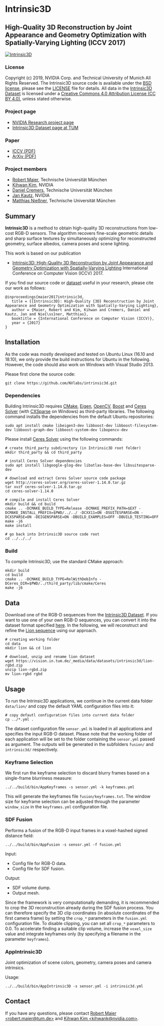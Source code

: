 # Intrinsic3D
## High-Quality 3D Reconstruction by Joint Appearance and Geometry Optimization with Spatially-Varying Lighting (ICCV 2017)

[![Intrinsic3D](https://vision.in.tum.de/_media/data/datasets/intrinsic3d/maier2017intrinsic3d_teaser.jpg?w=700&tok=b8e6f7)](https://vision.in.tum.de/_media/spezial/bib/maier2017intrinsic3d.pdf)

### License ###
Copyright (c) 2019, NVIDIA Corp. and Technical University of Munich All Rights Reserved.
The Intrinsic3D source code is available under the [BSD license](http://opensource.org/licenses/BSD-3-Clause), please see the [LICENSE](LICENSE) file for details.
All data in the [Intrinsic3D Dataset](https://vision.in.tum.de/data/datasets/intrinsic3d) is licensed under a [Creative Commons 4.0 Attribution License (CC BY 4.0)](https://creativecommons.org/licenses/by/4.0/), unless stated otherwise.

### Project page ###
 * [NVIDIA Research project page](https://research.nvidia.com/publication/2017-10_Intrinsic3D%3A-High-Quality-3D)
 * [Intrinsic3D Dataset page at TUM](https://vision.in.tum.de/data/datasets/intrinsic3d)

### Paper ###
 * [ICCV (PDF)](https://vision.in.tum.de/_media/spezial/bib/maier2017intrinsic3d.pdf)
 * [ArXiv (PDF)](https://arxiv.org/pdf/1708.01670.pdf)
 
### Project members ###
* [Robert Maier](https://vision.in.tum.de/members/maierr), Technische Universität München
* [Kihwan Kim](https://research.nvidia.com/person/kihwan-kim), NVIDIA
* [Daniel Cremers](https://vision.in.tum.de/members/cremers), Technische Universität München
* [Jan Kautz](https://research.nvidia.com/person/jan-kautz), NVIDIA
* [Matthias Nießner](http://www.niessnerlab.org/members/matthias_niessner/profile.html), Technische Universität München

## Summary
**Intrinsic3D** is a method to obtain high-quality 3D reconstructions from low-cost RGB-D sensors.
The algorithm recovers fine-scale geometric details and sharp surface textures by simultaneously optimizing for reconstructed geometry, surface albedos, camera poses and scene lighting.

This work is based on our publication  
* [Intrinsic3D: High-Quality 3D Reconstruction by Joint Appearance and Geometry Optimization with Spatially-Varying Lighting](https://vision.in.tum.de/_media/spezial/bib/maier2017intrinsic3d.pdf) 
International Conference on Computer Vision (ICCV) 2017.

If you find our source code or [dataset](https://vision.in.tum.de/data/datasets/intrinsic3d) useful in your research, please cite our work as follows:
```
@inproceedings{maier2017intrinsic3d,
   title = {{Intrinsic3D}: High-Quality {3D} Reconstruction by Joint Appearance and Geometry Optimization with Spatially-Varying Lighting},
   author = {Maier, Robert and Kim, Kihwan and Cremers, Daniel and Kautz, Jan and Nie{\ss}ner, Matthias},
   booktitle = {International Conference on Computer Vision (ICCV)},
   year = {2017}
}
```

## Installation
As the code was mostly developed and tested on Ubuntu Linux (16.10 and 18.10), we only provide the build instructions for Ubuntu in the following.
However, the code should also work on Windows with Visual Studio 2013.

Please first clone the source code:
```
git clone https://github.com/NVlabs/intrinsic3d.git
```

### Dependencies
Building Intrinsic3D requires
[CMake](https://cmake.org/download/),
[Eigen](http://eigen.tuxfamily.org/),
[OpenCV](http://opencv.org/downloads.html),
[Boost](http://www.boost.org/users/download/) and
[Ceres Solver](http://ceres-solver.org/) (with [CXSparse](https://github.com/TheFrenchLeaf/CXSparse) on Windows)
as third-party libraries.
The following command installs the dependencies from the default Ubuntu repositories:
```
sudo apt install cmake libeigen3-dev libboost-dev libboost-filesystem-dev libboost-graph-dev libboost-system-dev libopencv-dev
```

Please install [Ceres Solver](http://ceres-solver.org/installation.html) using the following commands:
```
# create third_party subdirectory (in Intrinsic3D root folder)
mkdir third_party && cd third_party

# install Ceres Solver dependencies
sudo apt install libgoogle-glog-dev libatlas-base-dev libsuitesparse-dev

# download and extract Ceres Solver source code package
wget http://ceres-solver.org/ceres-solver-1.14.0.tar.gz
tar xvzf ceres-solver-1.14.0.tar.gz
cd ceres-solver-1.14.0

# compile and install Ceres Solver
mkdir build && cd build
cmake .. -DCMAKE_BUILD_TYPE=Release -DCMAKE_PREFIX_PATH=$EXT -DCMAKE_INSTALL_PREFIX=$PWD/../../ -DCXX11=ON -DSUITESPARSE=ON -DCXSPARSE=ON -DEIGENSPARSE=ON -DBUILD_EXAMPLES=OFF -DBUILD_TESTING=OFF
make -j6
make install

# go back into Intrinsic3D source code root
cd ../../../
```

### Build
To compile Intrinsic3D, use the standard CMake approach:
```
mkdir build
cd build
cmake .. -DCMAKE_BUILD_TYPE=RelWithDebInfo -DCeres_DIR=$PWD/../third_party/lib/cmake/Ceres
make -j6
```

## Data
Download one of the RGB-D sequences from the [Intrinsic3D Dataset](https://vision.in.tum.de/data/datasets/intrinsic3d). If you want to use one of your own RGB-D sequences, you can convert it into the dataset format specified [here](https://vision.in.tum.de/data/datasets/intrinsic3d#format).
In the following, we will reconstruct and refine the [Lion sequence](https://vision.in.tum.de/_media/data/datasets/intrinsic3d/lion-rgbd.zip) using our approach.
```
# creating working folder
cd data
mkdir lion && cd lion

# download, unzip and rename lion dataset
wget https://vision.in.tum.de/_media/data/datasets/intrinsic3d/lion-rgbd.zip
unzip lion-rgbd.zip
mv lion-rgbd rgbd
```


## Usage
To run the Intrinsic3D applications, we continue in the current data folder ```data/lion/``` and copy the default YAML configuration files into it:
```
# copy defautl configuration files into current data folder
cp ../*.yml .
```
The dataset configuration file ```sensor.yml``` is loaded in all applications and specifies the input RGB-D dataset.
Please note that the working folder of each application will be set to the folder containing the ```sensor.yml``` passed as argument.
The outputs will be generated in the subfolders ```fusion/``` and  ```intrinsic3d/``` respectively.

### Keyframe Selection
We first run the keyframe selection to discard blurry frames based on a single-frame blurriness measure:
```
../../build/bin/AppKeyframes -s sensor.yml -k keyframes.yml
```
This will generate the keyframes file ```fusion/keyframes.txt```.
The window size for keyframe selection can be adjusted through the parameter ```window_size``` in the ```keyframes.yml``` configuration file.

### SDF Fusion
Performs a fusion of the RGB-D input frames in a voxel-hashed signed distance field:
```
../../build/bin/AppFusion -s sensor.yml -f fusion.yml
```
Input: 
* Config file for RGB-D data.
* Config file for SDF fusion.

Output:
* SDF volume dump.
* Output mesh.

Since the framework is very computationally demanding, it is recommended to crop the 3D reconstruction already during the SDF fusion process.
You can therefore specify the 3D clip coordinates (in absolute coordinates of the first camera frame) by setting the ```crop_*``` parameters in the ```fusion.yml``` configuration file. To disable clipping, you can set all ```crop_*``` parameters to 0.0.
To accelerate finding a suitable clip volume, increase the ```voxel_size``` value and integrate keyframes only (by specifying a filename in the parameter ```keyframes```).


### AppIntrinsic3D

Joint optimization of scene colors, geometry, camera poses and camera intrinsics.

Usage:
```
../../build/bin/AppIntrinsic3D -s sensor.yml -i intrinsic3d.yml
```

## Contact
If you have any questions, please contact [Robert Maier &lt;robert.maier@tum.de>](mailto:robert.maier@tum.de) and [Kihwan Kim &lt;kihwank@nvidia.com>](mailto:kihwank@nvidia.com).
